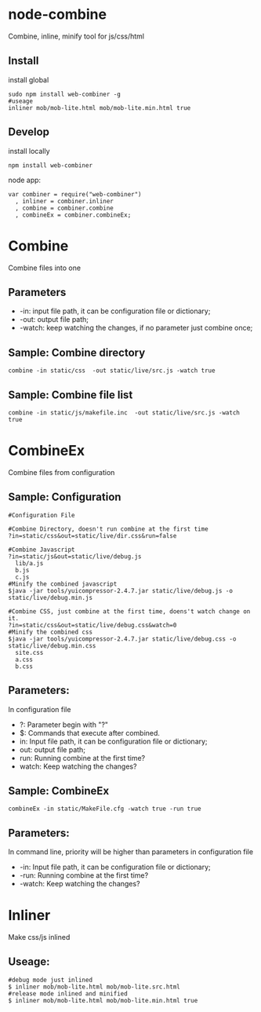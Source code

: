 node-combine
==============
Combine, inline, minify tool for js/css/html

Install
--------------
install global

    sudo npm install web-combiner -g
    #useage
    inliner mob/mob-lite.html mob/mob-lite.min.html true


Develop
--------------

install locally

    npm install web-combiner

node app:

    var combiner = require("web-combiner")
      , inliner = combiner.inliner
      , combine = combiner.combine
      , combineEx = combiner.combineEx;

Combine
==============
Combine files into one

Parameters
--------------
- -in:    input file path, it can be configuration file or dictionary;
- -out:   output file path;
- -watch: keep watching the changes, if no parameter just combine once;


Sample: Combine directory
--------------

    combine -in static/css  -out static/live/src.js -watch true

Sample: Combine file list 
--------------

    combine -in static/js/makefile.inc  -out static/live/src.js -watch true


CombineEx
==============
Combine files from configuration

Sample: Configuration
--------------
    #Configuration File

    #Combine Directory, doesn't run combine at the first time
    ?in=static/css&out=static/live/dir.css&run=false

    #Combine Javascript
    ?in=static/js&out=static/live/debug.js
      lib/a.js
      b.js
      c.js
    #Minify the combined javascript
    $java -jar tools/yuicompressor-2.4.7.jar static/live/debug.js -o static/live/debug.min.js

    #Combine CSS, just combine at the first time, doens't watch change on it.
    ?in=static/css&out=static/live/debug.css&watch=0
    #Minify the combined css
    $java -jar tools/yuicompressor-2.4.7.jar static/live/debug.css -o static/live/debug.min.css
      site.css
      a.css
      b.css

Parameters:
--------------
In configuration file
- ?:      Parameter begin with "?"
- $:      Commands that execute after combined.
- in:     Input file path, it can be configuration file or dictionary;
- out:    output file path;
- run:    Running combine at the first time?
- watch:  Keep watching the changes?

Sample: CombineEx
--------------

    combineEx -in static/MakeFile.cfg -watch true -run true

Parameters:
--------------
In command line, priority will be higher than parameters in configuration file
- -in:    Input file path, it can be configuration file or dictionary;
- -run:   Running combine at the first time?
- -watch: Keep watching the changes?


Inliner
==============

Make css/js inlined

Useage:
----

    #debug mode just inlined
    $ inliner mob/mob-lite.html mob/mob-lite.src.html
    #release mode inlined and minified
    $ inliner mob/mob-lite.html mob/mob-lite.min.html true
